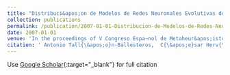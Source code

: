 ```yaml
---
title: "Distribuci&apos;on de Modelos de Redes Neuronales Evolutivas de Unidades Producto para Clasificaci&apos;on"
collection: publications
permalink: /publication/2007-01-01-Distribucion-de-Modelos-de-Redes-Neuronales-Evolutivas-de-Unidades-Producto-para-Clasificacion
date: 2007-01-01
venue: 'In the proceedings of V Congreso Espa~nol de Metaheur&apos;istcas and Algoritmos Evolutivos y Bioinspirados (MAEB 2007)'
citation: ' Antonio Tall{\&apos;o}n-Ballesteros,  C{\&apos;e}sar Herv{\&apos;a}s-Mart{\&apos;i}nez,  Pedro Guti{\&apos;e}rrez,  P. Jimenez, &quot;Distribuci&amp;apos;on de Modelos de Redes Neuronales Evolutivas de Unidades Producto para Clasificaci&amp;apos;on.&quot; In the proceedings of V Congreso Espa~nol de Metaheur&amp;apos;istcas and Algoritmos Evolutivos y Bioinspirados (MAEB 2007), 2007.'
---
```

Use [Google Scholar](https://scholar.google.com/scholar?q=Distribuci&#x27;on+de+Modelos+de+Redes+Neuronales+Evolutivas+de+Unidades+Producto+para+Clasificaci&#x27;on){:target="_blank"} for full citation